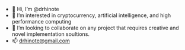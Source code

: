 - 👋 Hi, I’m @drhinote
- 👀 I’m interested in cryptocurrency, artificial intelligence, and high performance computing
- 💞️ I’m looking to collaborate on any project that requires creative and novel implementation soultions.
- 📫 drhinote@gmail.com

